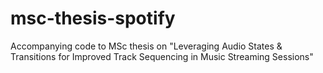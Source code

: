 # msc-thesis-spotify
Accompanying code to MSc thesis on "Leveraging Audio States &amp; Transitions for Improved Track Sequencing in Music Streaming Sessions"
